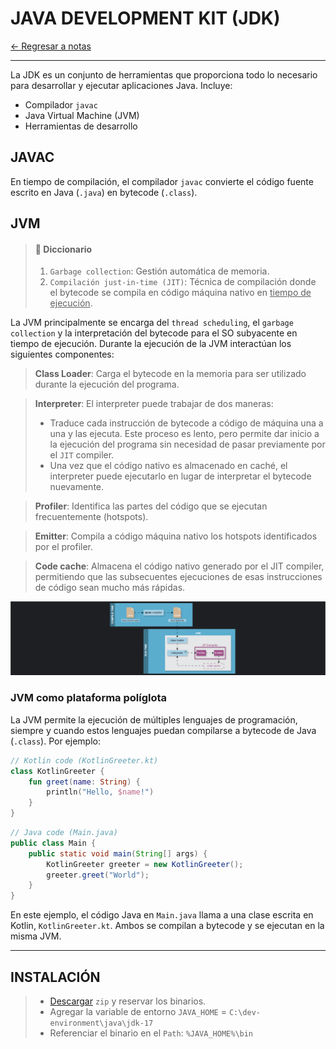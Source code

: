 # JAVA DEVELOPMENT KIT (JDK)

[← Regresar a notas](../../README.md) <br>

---

La JDK es un conjunto de herramientas que proporciona todo lo necesario para desarrollar y ejecutar aplicaciones Java.
Incluye:

- Compilador `javac`
- Java Virtual Machine (JVM)
- Herramientas de desarrollo

## JAVAC
En tiempo de compilación, el compilador `javac` convierte el código fuente escrito en Java (`.java`) en bytecode (`.class`).

## JVM

> #### 🔎 Diccionario
> 1. `Garbage collection`: Gestión automática de memoria.
> 2. `Compilación just-in-time (JIT)`: Técnica de compilación donde el bytecode se compila en código máquina nativo en <u>tiempo de ejecución</u>.

La JVM principalmente se encarga del `thread scheduling`, el `garbage collection` y la interpretación del bytecode para el SO subyacente en tiempo de ejecución.
Durante la ejecución de la JVM interactúan los siguientes componentes:

> **Class Loader**: Carga el bytecode en la memoria para ser utilizado durante la ejecución del programa.

> **Interpreter**: El interpreter puede trabajar de dos maneras:
>   - Traduce cada instrucción de bytecode a código de máquina una a una y las ejecuta. Este proceso es lento, pero permite dar inicio a la ejecución del programa sin necesidad de pasar previamente por el `JIT` compiler.
>   - Una vez que el código nativo es almacenado en caché, el interpreter puede ejecutarlo en lugar de interpretar el bytecode nuevamente.

> **Profiler**: Identifica las partes del código que se ejecutan frecuentemente (hotspots).
 
> **Emitter**: Compila a código máquina nativo los hotspots identificados por el profiler.

> **Code cache**: Almacena el código nativo generado por el JIT compiler, permitiendo que las subsecuentes ejecuciones de 
> esas instrucciones de código sean mucho más rápidas.

![JDK](./resources/jdk.png)

### JVM como plataforma políglota
La JVM permite la ejecución de múltiples lenguajes de programación, siempre y cuando estos lenguajes puedan compilarse a bytecode de Java (`.class`).
Por ejemplo:

```kotlin
// Kotlin code (KotlinGreeter.kt)
class KotlinGreeter {
    fun greet(name: String) {
        println("Hello, $name!")
    }
}
```

```java
// Java code (Main.java)
public class Main {
    public static void main(String[] args) {
        KotlinGreeter greeter = new KotlinGreeter();
        greeter.greet("World");
    }
}
```

En este ejemplo, el código Java en `Main.java` llama a una clase escrita en Kotlin, `KotlinGreeter.kt`. Ambos se compilan a bytecode y se ejecutan en la misma JVM.

---

## INSTALACIÓN

> - [Descargar](https://jdk.java.net/archive/) `zip` y reservar los binarios.
> - Agregar la variable de entorno `JAVA_HOME` = `C:\dev-environment\java\jdk-17`
> - Referenciar el binario en el `Path`: `%JAVA_HOME%\bin`
